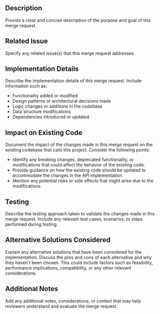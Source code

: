 ## Description
Provide a clear and concise description of the purpose and goal of this merge request.

## Related Issue
Specify any related issue(s) that this merge request addresses.

## Implementation Details
Describe the implementation details of this merge request. Include information such as:

- Functionality added or modified
- Design patterns or architectural decisions made
- Logic changes or additions in the codebase
- Data structure modifications
- Dependencies introduced or updated

## Impact on Existing Code
Document the impact of the changes made in this merge request on the existing codebase that calls this project. Consider the following points:

- Identify any breaking changes, deprecated functionality, or modifications that could affect the behavior of the existing code.
- Provide guidance on how the existing code should be updated to accommodate the changes in the API implementation.
- Mention any potential risks or side effects that might arise due to the modifications.

## Testing
Describe the testing approach taken to validate the changes made in this merge request. Include any relevant test cases, scenarios, or steps performed during testing.

## Alternative Solutions Considered
Explain any alternative solutions that have been considered for the implementation. Discuss the pros and cons of each alternative and why they haven't been chosen. This could include factors such as feasibility, performance implications, compatibility, or any other relevant considerations.

## Additional Notes
Add any additional notes, considerations, or context that may help reviewers understand and evaluate the merge request.

